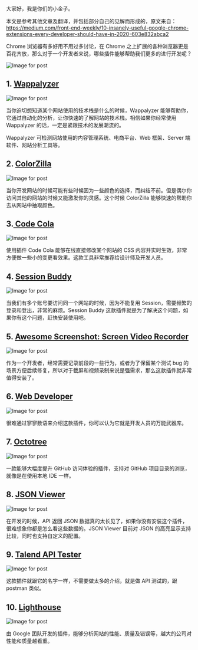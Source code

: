 大家好，我是你们的小金子。

本文是参考其他文章及翻译，并包括部分自己的见解而形成的，原文来自：https://medium.com/front-end-weekly/10-insanely-useful-google-chrome-extensions-every-developer-should-have-in-2020-603e832abca2

Chrome 浏览器有多好用不用过多讨论，在 Chrome 之上扩展的各种浏览器更是百花齐放，那么对于一个开发者来说，哪些插件能够帮助我们更多的进行开发呢？

![Image for post](https://miro.medium.com/max/2694/1*HmqG4QB2OxeOXscbh6bPnA.png)

## 1. [Wappalyzer](https://chrome.google.com/webstore/detail/wappalyzer/gppongmhjkpfnbhagpmjfkannfbllamg)

![Image for post](https://miro.medium.com/max/2716/1*sYkgqPAMee_88bJdBrHkmQ.png)

当你迫切想知道某个网站使用的技术栈是什么的时候，Wappalyzer 能够帮助你，它通过自动化的分析，让你快速的了解网站的技术栈。相信如果你经常使用 Wappalyzer 的话，一定是紧跟技术的发展潮流的。

Wappalyzer 可检测网站使用的内容管理系统、电商平台、Web 框架、Server 端软件、网站分析工具等。

## 2. [ColorZilla](https://chrome.google.com/webstore/detail/colorzilla/bhlhnicpbhignbdhedgjhgdocnmhomnp)

![Image for post](https://miro.medium.com/max/2716/1*4C1nLWuc5hH4oCGyOebLxg.png)

当你开发网站的时候可能有些时候因为一些颜色的选择，而纠结不前。但是偶尔你访问其他的网站的时候又能激发你的灵感。这个时候 ColorZilla 能够快速的帮助你去从网站中抽取颜色。

## 3.[ Code Cola](https://chrome.google.com/webstore/detail/code-cola/lomkpheldlbkkfiifcbfifipaofnmnkn)

![Image for post](https://miro.medium.com/max/2716/1*PGdSsRPUgd_5zvnHlhSVGA.png)

使用插件 Code Cola 能够在线直接修改某个网站的 CSS 内容并实时生效，非常方便做一些小的变更看效果。这款工具非常推荐给设计师及开发人员。

## 4. [Session Buddy](https://chrome.google.com/webstore/detail/session-buddy/edacconmaakjimmfgnblocblbcdcpbko)

![Image for post](https://miro.medium.com/max/2716/1*E3GTQLC1EQm1JaOP7LRa4A.png)

当我们有多个账号要访问同一个网站的时候，因为不能复用 Session，需要频繁的登录和登出，非常的麻烦。Session Buddy 这款插件就是为了解决这个问题，如果你有这个问题，赶快安装使用吧。

## 5. [Awesome Screenshot: Screen Video Recorder](https://chrome.google.com/webstore/detail/awesome-screenshot-screen/nlipoenfbbikpbjkfpfillcgkoblgpmj)

![Image for post](https://miro.medium.com/max/2716/1*k99nbGfxo_Ex9hP4mVPcQg.png)

作为一个开发者，经常需要记录前段的一些行为，或者为了保留某个测试 bug 的场景方便后续修复，所以对于截屏和视频录制来说是强需求，那么这款插件就非常值得安装了。

## 6. [Web Developer](https://chrome.google.com/webstore/detail/web-developer/bfbameneiokkgbdmiekhjnmfkcnldhhm)

![Image for post](https://miro.medium.com/max/2716/1*rSrV0_a4_twTyOiMIdlRnA.png)

很难通过寥寥数语来介绍这款插件，你可以认为它就是开发人员的万能武器库。

## 7. [Octotree](https://chrome.google.com/webstore/detail/octotree/bkhaagjahfmjljalopjnoealnfndnagc)

![Image for post](https://miro.medium.com/max/2716/1*ei8iKqgrcP7mlGBjTPfCQw.png)

一款能够大幅度提升 GitHub 访问体验的插件，支持对 GitHub 项目目录的浏览，就像是在使用本地 IDE 一样。

## 8. [JSON Viewer](https://chrome.google.com/webstore/detail/json-viewer/gbmdgpbipfallnflgajpaliibnhdgobh/related)

![Image for post](https://miro.medium.com/max/2716/1*oC9zji5s1MNeCm8Cw3FtLQ.png)

在开发的时候，API 返回 JSON 数据真的太长见了，如果你没有安装这个插件，很难想象你都是怎么看这些数据的。JSON Viewer 目前对 JSON 的高亮显示支持比较，同时也支持自定义的配置。

## 9. [Talend API Tester](https://chrome.google.com/webstore/detail/talend-api-tester-free-ed/aejoelaoggembcahagimdiliamlcdmfm/related)

![Image for post](https://miro.medium.com/max/2716/1*03E_GVWIgEW7_6O14XBalQ.png)

这款插件就跟它的名字一样，不需要做太多的介绍，就是做 API 测试的，跟 postman 类似。

## 10. [Lighthouse](https://chrome.google.com/webstore/detail/lighthouse/blipmdconlkpinefehnmjammfjpmpbjk)

![Image for post](https://miro.medium.com/max/2716/1*_TfOrWURzC409AcDtW7-IA.png)

由 Google 团队开发的插件，能够分析网站的性能、质量及错误等，越大的公司对性能和质量越看重。